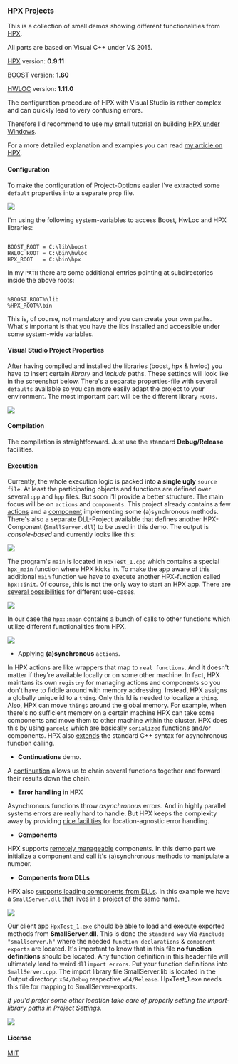 ### HPX Projects

This is a collection of small demos showing different functionalities from <a href="http://stellar.cct.lsu.edu/tag/hpx/">HPX</a>. 

All parts are based on Visual C++ under VS 2015. 

<a href="http://stellar.cct.lsu.edu/downloads/">HPX</a> version: **0.9.11**

<a href="http://www.boost.org/users/history/version_1_60_0.html">BOOST</a> version: **1.60**

<a href="https://www.open-mpi.org/software/hwloc/v1.11/">HWLOC</a> version: **1.11.0**

The configuration procedure of HPX with Visual Studio is rather complex and can quickly lead to very confusing errors.

Therefore I'd recommend to use my small tutorial on building <a href="https://github.com/brakmic/hpx/blob/b3feb9561fecc1ef4b52717d70332c8148104cdd/docs/tutorial/win32/howto.md">HPX under Windows</a>.

For a more detailed explanation and examples you can read <a href="http://blog.brakmic.com/high-performance-computing-with-hpx/">my article on HPX</a>.

#### Configuration

To make the configuration of Project-Options easier I've extracted some `default` properties into a separate `prop` file.

<img src="http://fs5.directupload.net/images/160220/slueu7c6.png" />

I'm using the following system-variables to access Boost, HwLoc and HPX libraries:

```

BOOST_ROOT = C:\lib\boost
HWLOC_ROOT = C:\bin\hwloc
HPX_ROOT   = C:\bin\hpx
```

In my `PATH` there are some additional entries pointing at subdirectories inside the above roots:

```

%BOOST_ROOT%\lib
%HPX_ROOT%\bin
```

This is, of course, not mandatory and you can create your own paths. What's important is that you have 
the libs installed and accessible under some system-wide variables.

#### Visual Studio Project Properties

After having compiled and installed the libraries (boost, hpx & hwloc) you have to insert certain *library* and *include* paths. These settings will look like in the screenshot below. There's a separate properties-file with several `defaults` available so you can more easily adapt the project to your environment. The most important part will be the different library `ROOTs`. 

<img src="http://fs5.directupload.net/images/160220/ih3v7et5.png"/>

#### Compilation

The compilation is straightforward. Just use the standard **Debug/Release** facilities.

#### Execution

Currently, the whole execution logic is packed into **a single ugly** `source file`. At least the participating objects and functions are defined over several `cpp` and `hpp` files. But soon I'll provide a better structure. The main focus will be on `actions` and `components`. This project already contains a few <a href="http://stellar.cct.lsu.edu/files/hpx-0.9.11/html/hpx/manual/applying_actions.html">actions</a> and a <a href="http://stellar.cct.lsu.edu/files/hpx-0.9.11/html/hpx/manual/components.html">component</a> implementing some (a)synchronous methods. There's also a separate DLL-Project available that defines another HPX-Component (`SmallServer.dll`) to be used in this demo.  The output is *console-based* and currently looks like this:

<img src="http://fs5.directupload.net/images/160221/otovusdf.png" /> 

The program's `main` is located in `HpxTest_1.cpp` which contains a special `hpx_main` function
where HPX kicks in. To make the app aware of this additional `main` function we have to
execute another HPX-function called `hpx::init`. Of course, this is not the only way to start an 
HPX app. There are <a href="http://stellar.cct.lsu.edu/files/hpx-0.9.11/html/hpx/manual/applications.html">several possibilities</a> for different use-cases.

<img src="http://fs5.directupload.net/images/160221/yccrybig.png" />

In our case the `hpx::main` contains a bunch of calls to other functions which utilize
different functionalities from HPX.

<img src="http://fs5.directupload.net/images/160221/clw34huh.png"/> 

- Applying **(a)synchronous** `actions`. 

In HPX actions are like wrappers that map to `real functions`.
And it doesn't matter if they're available locally or on some other machine. In fact, HPX maintans its own 
`registry` for managing actions and components so you don't have to fiddle around with memory addressing. Instead,
HPX assigns a globally unique id to a `thing`. Only this Id is needed to localize a `thing`. Also, HPX can move
`things` around the global memory. For example, when there's no sufficient memory on a certain machine HPX can take 
some components and move them to other machine within the cluster. HPX does this by using `parcels` which are basically
`serialized` functions and/or components. HPX also <a href="http://stellar.cct.lsu.edu/files/hpx-0.9.11/html/hpx/manual/applying_actions/action_invocation.html">extends</a> the standard C++ syntax for asynchronous function calling.

- **Continuations** demo.  

A <a href="http://stellar.cct.lsu.edu/files/hpx-0.9.11/html/hpx/manual/applying_actions/action_invocation/apply_continue.html">continuation</a> allows us to chain several functions together and forward their results down the chain.

- **Error handling** in HPX

Asynchronous functions throw *asynchronous* errors. And in highly parallel systems errors are really hard to handle. But HPX keeps the complexity away by providing
<a href="http://stellar.cct.lsu.edu/files/hpx-0.9.11/html/hpx/manual/applying_actions/action_error_handling.html">nice facilities</a> for location-agnostic error handling.

- **Components**

HPX supports <a href="http://stellar.cct.lsu.edu/files/hpx-0.9.11/html/hpx/manual/components.html">remotely manageable</a> components. In this demo part we initialize a component and call it's (a)synchronous methods to manipulate a number.

- **Components from DLLs**

HPX also <a href="http://stellar.cct.lsu.edu/files/hpx-0.9.11/html/hpx/manual/init/configuration/loading_components.html#hpx.manual.init.configuration.loading_components.component_example">supports loading components from DLLs</a>. In this example we have a `SmallServer.dll` that lives in a project of the same name.

<img src="http://fs5.directupload.net/images/160221/y5z2f2n5.png" />

Our client app `HpxTest_1.exe` should be able to load and execute exported methods from **SmallServer.dll**. This is done the `standard way` via `#include "smallserver.h"` where the needed `function declarations` & `component exports` are located. It's important to know that in this file **no function definitions** should be located.
Any function definition in this header file will ultimately lead to weird `dllimport errors`. Put your function definitions into `SmallServer.cpp`. The import library file SmallServer.lib is located in the Output directory: `x64/Debug` respective `x64/Release`. HpxTest_1.exe needs this file for mapping to SmallServer-exports. 

*If you'd prefer some other location take care of properly setting the import-library paths in Project Settings.*

<img src="http://fs5.directupload.net/images/160221/lkzx9t7i.png" />

#### License

<a href="https://github.com/brakmic/HPX_Projects/blob/master/LICENSE">MIT</a>